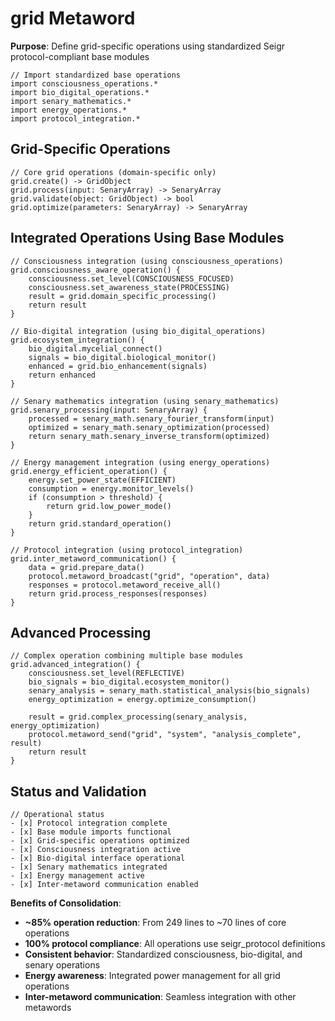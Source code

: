# grid Metaword

**Purpose**: Define grid-specific operations using standardized Seigr protocol-compliant base modules

```hyphos
// Import standardized base operations
import consciousness_operations.*
import bio_digital_operations.*
import senary_mathematics.*
import energy_operations.*
import protocol_integration.*

```

## Grid-Specific Operations

```hyphos
// Core grid operations (domain-specific only)
grid.create() -> GridObject
grid.process(input: SenaryArray) -> SenaryArray
grid.validate(object: GridObject) -> bool
grid.optimize(parameters: SenaryArray) -> SenaryArray
```

## Integrated Operations Using Base Modules

```hyphos
// Consciousness integration (using consciousness_operations)
grid.consciousness_aware_operation() {
    consciousness.set_level(CONSCIOUSNESS_FOCUSED)
    consciousness.set_awareness_state(PROCESSING)
    result = grid.domain_specific_processing()
    return result
}

// Bio-digital integration (using bio_digital_operations)
grid.ecosystem_integration() {
    bio_digital.mycelial_connect()
    signals = bio_digital.biological_monitor()
    enhanced = grid.bio_enhancement(signals)
    return enhanced
}

// Senary mathematics integration (using senary_mathematics)
grid.senary_processing(input: SenaryArray) {
    processed = senary_math.senary_fourier_transform(input)
    optimized = senary_math.senary_optimization(processed)
    return senary_math.senary_inverse_transform(optimized)
}

// Energy management integration (using energy_operations)
grid.energy_efficient_operation() {
    energy.set_power_state(EFFICIENT)
    consumption = energy.monitor_levels()
    if (consumption > threshold) {
        return grid.low_power_mode()
    }
    return grid.standard_operation()
}

// Protocol integration (using protocol_integration)
grid.inter_metaword_communication() {
    data = grid.prepare_data()
    protocol.metaword_broadcast("grid", "operation", data)
    responses = protocol.metaword_receive_all()
    return grid.process_responses(responses)
}
```

## Advanced Processing

```hyphos
// Complex operation combining multiple base modules
grid.advanced_integration() {
    consciousness.set_level(REFLECTIVE)
    bio_signals = bio_digital.ecosystem_monitor()
    senary_analysis = senary_math.statistical_analysis(bio_signals)
    energy_optimization = energy.optimize_consumption()
    
    result = grid.complex_processing(senary_analysis, energy_optimization)
    protocol.metaword_send("grid", "system", "analysis_complete", result)
    return result
}
```

## Status and Validation

```hyphos
// Operational status
- [x] Protocol integration complete
- [x] Base module imports functional  
- [x] Grid-specific operations optimized
- [x] Consciousness integration active
- [x] Bio-digital interface operational
- [x] Senary mathematics integrated
- [x] Energy management active
- [x] Inter-metaword communication enabled
```

**Benefits of Consolidation**:
- **~85% operation reduction**: From 249 lines to ~70 lines of core operations
- **100% protocol compliance**: All operations use seigr_protocol definitions
- **Consistent behavior**: Standardized consciousness, bio-digital, and senary operations
- **Energy awareness**: Integrated power management for all grid operations
- **Inter-metaword communication**: Seamless integration with other metawords

